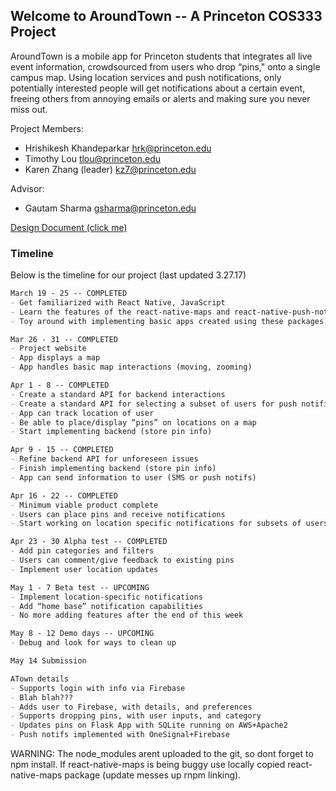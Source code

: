 ## Welcome to AroundTown -- A Princeton COS333 Project

AroundTown is a mobile app for Princeton students that integrates all live event information, crowdsourced from users who drop “pins," onto a single campus map. Using location services and push notifications, only potentially interested people will get notifications about a certain event, freeing others from annoying emails or alerts and making sure you never miss out.

Project Members:    
* Hrishikesh Khandeparkar         hrk@princeton.edu
* Timothy Lou                     tlou@princeton.edu
* Karen Zhang (leader)            kz7@princeton.edu

Advisor:
* Gautam Sharma                   gsharma@princeton.edu

[Design Document (click me)](DesignDocument.pdf)


### Timeline

Below is the timeline for our project (last updated 3.27.17)

```markdown
March 19 - 25 -- COMPLETED
- Get familiarized with React Native, JavaScript
- Learn the features of the react-native-maps and react-native-push-notifications API.
- Toy around with implementing basic apps created using these packages.

Mar 26 - 31 -- COMPLETED
- Project website		
- App displays a map
- App handles basic map interactions (moving, zooming)

Apr 1 - 8 -- COMPLETED				
- Create a standard API for backend interactions
- Create a standard API for selecting a subset of users for push notifications.
- App can track location of user
- Be able to place/display “pins” on locations on a map
- Start implementing backend (store pin info)

Apr 9 - 15 -- COMPLETED				
- Refine backend API for unforeseen issues
- Finish implementing backend (store pin info)
- App can send information to user (SMS or push notifs)

Apr 16 - 22 -- COMPLETED
- Minimum viable product complete
- Users can place pins and receive notifications
- Start working on location specific notifications for subsets of users

Apr 23 - 30 Alpha test -- COMPLETED
- Add pin categories and filters
- Users can comment/give feedback to existing pins
- Implement user location updates

May 1 - 7 Beta test -- UPCOMING
- Implement location-specific notifications
- Add “home base” notification capabilities
- No more adding features after the end of this week

May 8 - 12 Demo days -- UPCOMING		
- Debug and look for ways to clean up

May 14 Submission

ATown details
- Supports login with info via Firebase
- Blah blah???
- Adds user to Firebase, with details, and preferences
- Supports dropping pins, with user inputs, and category
- Updates pins on Flask App with SQLite running on AWS+Apache2
- Push notifs implemented with OneSignal+Firebase

```

WARNING: The node_modules arent uploaded to the git, so dont forget to npm install. If react-native-maps is being buggy use locally copied react-native-maps package (update messes up rnpm linking).
